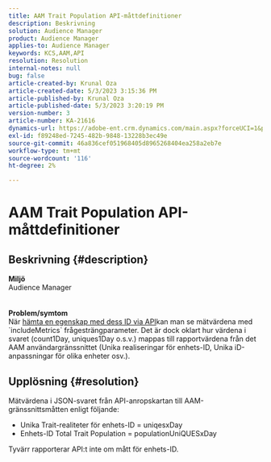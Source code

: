 ```yaml
---
title: AAM Trait Population API-måttdefinitioner
description: Beskrivning
solution: Audience Manager
product: Audience Manager
applies-to: Audience Manager
keywords: KCS,AAM,API
resolution: Resolution
internal-notes: null
bug: false
article-created-by: Krunal Oza
article-created-date: 5/3/2023 3:15:36 PM
article-published-by: Krunal Oza
article-published-date: 5/3/2023 3:20:19 PM
version-number: 3
article-number: KA-21616
dynamics-url: https://adobe-ent.crm.dynamics.com/main.aspx?forceUCI=1&pagetype=entityrecord&etn=knowledgearticle&id=08ba1058-c5e9-ed11-a7c6-6045bd006b4b
exl-id: f89248ed-7245-482b-9848-13228b3ec49e
source-git-commit: 46a836cef051968405d8965268404ea258a2eb7e
workflow-type: tm+mt
source-wordcount: '116'
ht-degree: 2%

---
```


# AAM Trait Population API-måttdefinitioner

## Beskrivning {#description}

<b>Miljö</b><br>Audience Manager<br> <br> <br><b>Problem/symtom</b><br>När [hämta en egenskap med dess ID via API](https://bank.demdex.com/portal/swagger/index.html#/Traits%20API/get_traits__sid_)kan man se mätvärdena med `includeMetrics` frågesträngparameter. Det är dock oklart hur värdena i svaret (count1Day, uniques1Day o.s.v.) mappas till rapportvärdena från det AAM användargränssnittet (Unika realiseringar för enhets-ID, Unika iD-anpassningar för olika enheter osv.). 

## Upplösning {#resolution}


Mätvärdena i JSON-svaret från API-anropskartan till AAM-gränssnittsmåtten enligt följande:

- Unika Trait-realiteter för enhets-ID = uniqesxDay
- Enhets-ID Total Trait Population = populationUniQUESxDay


Tyvärr rapporterar API:t inte om mått för enhets-ID.
